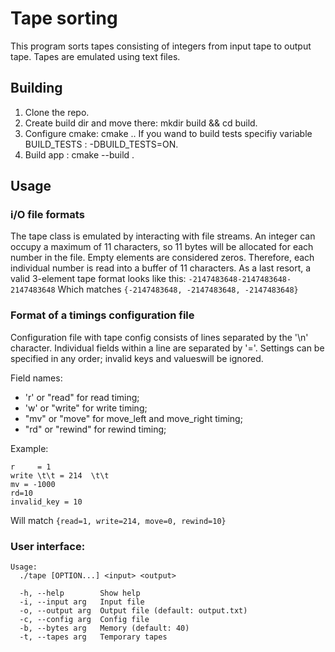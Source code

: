 # Tape sorting
This program sorts tapes consisting of integers from input tape to output tape.
Tapes are emulated using text files.


## Building
1. Clone the repo.
2. Create build dir and move there: mkdir build && cd build.
3. Configure cmake: cmake .. If you wand to build tests specifiy variable BUILD_TESTS : -DBUILD_TESTS=ON.
4. Build app : cmake --build .


## Usage
### i/O file formats
The tape class is emulated by interacting with file streams. 
An integer can occupy a maximum of 11 characters, so 11 bytes will be allocated for each number in the file. Empty elements are considered zeros.
Therefore, each individual number is read into a buffer of 11 characters. As a last resort, a valid 3-element tape format looks like this:
<code>-2147483648-2147483648-2147483648</code>
Which matches  `{-2147483648, -2147483648, -2147483648}`


### Format of a timings configuration file
Configuration file with tape config consists of lines separated by the '\n' character. Individual fields within a line are separated by '='.
Settings can be specified in any order; invalid keys and values ​​will be ignored.

Field names:
* 'r' or "read" for read timing;
* 'w' or "write" for write timing;
* "mv" or "move" for move_left and move_right timing;
* "rd" or "rewind" for rewind timing;

Example: 
```
r     = 1
write \t\t = 214  \t\t
mv = -1000
rd=10
invalid_key = 10
```
Will match  `{read=1, write=214, move=0, rewind=10}`

### User interface:
```
Usage:
  ./tape [OPTION...] <input> <output>

  -h, --help        Show help
  -i, --input arg   Input file
  -o, --output arg  Output file (default: output.txt)
  -c, --config arg  Config file
  -b, --bytes arg   Memory (default: 40)
  -t, --tapes arg   Temporary tapes
```